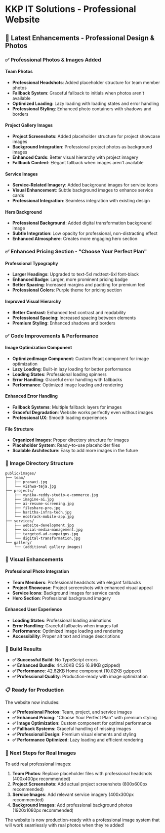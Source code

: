 # KKP IT Solutions - Professional Website

## 🚀 **Latest Enhancements - Professional Design & Photos**

### ✅ **Professional Photos & Images Added**

#### **Team Photos**
- **Professional Headshots**: Added placeholder structure for team member photos
- **Fallback System**: Graceful fallback to initials when photos aren't available
- **Optimized Loading**: Lazy loading with loading states and error handling
- **Professional Styling**: Enhanced photo containers with shadows and borders

#### **Project Gallery Images**
- **Project Screenshots**: Added placeholder structure for project showcase images
- **Background Integration**: Professional project photos as background images
- **Enhanced Cards**: Better visual hierarchy with project imagery
- **Fallback Content**: Elegant fallback when images aren't available

#### **Service Images**
- **Service-Related Imagery**: Added background images for service icons
- **Visual Enhancement**: Subtle background images to enhance service cards
- **Professional Integration**: Seamless integration with existing design

#### **Hero Background**
- **Professional Background**: Added digital transformation background image
- **Subtle Integration**: Low opacity for professional, non-distracting effect
- **Enhanced Atmosphere**: Creates more engaging hero section

### ✅ **Enhanced Pricing Section - "Choose Your Perfect Plan"**

#### **Professional Typography**
- **Larger Headings**: Upgraded to text-5xl md:text-6xl font-black
- **Enhanced Badge**: Larger, more prominent pricing badge
- **Better Spacing**: Increased margins and padding for premium feel
- **Professional Colors**: Purple theme for pricing section

#### **Improved Visual Hierarchy**
- **Better Contrast**: Enhanced text contrast and readability
- **Professional Spacing**: Increased spacing between elements
- **Premium Styling**: Enhanced shadows and borders

### ✅ **Code Improvements & Performance**

#### **Image Optimization Component**
- **OptimizedImage Component**: Custom React component for image optimization
- **Lazy Loading**: Built-in lazy loading for better performance
- **Loading States**: Professional loading spinners
- **Error Handling**: Graceful error handling with fallbacks
- **Performance**: Optimized image loading and rendering

#### **Enhanced Error Handling**
- **Fallback Systems**: Multiple fallback layers for images
- **Graceful Degradation**: Website works perfectly even without images
- **Professional UX**: Smooth loading experiences

#### **File Structure**
- **Organized Images**: Proper directory structure for images
- **Placeholder System**: Ready-to-use placeholder files
- **Scalable Architecture**: Easy to add more images in the future

### 📁 **Image Directory Structure**

```
public/images/
├── team/
│   ├── pranavi.jpg
│   └── vishwa-teja.jpg
├── projects/
│   ├── vynika-reddy-studio-e-commerce.jpg
│   ├── imagine-ai.jpg
│   ├── ai-resume-screening.jpg
│   ├── fileshare-pro.jpg
│   ├── haritha-infra-tech.jpg
│   └── ecotrack-mobile-app.jpg
├── services/
│   ├── website-development.jpg
│   ├── social-media-management.jpg
│   ├── targeted-ad-campaigns.jpg
│   └── digital-transformation.jpg
└── gallery/
    └── (additional gallery images)
```

### 🎨 **Visual Enhancements**

#### **Professional Photo Integration**
- **Team Members**: Professional headshots with elegant fallbacks
- **Project Showcase**: Project screenshots with enhanced visual appeal
- **Service Icons**: Background images for service cards
- **Hero Section**: Professional background imagery

#### **Enhanced User Experience**
- **Loading States**: Professional loading animations
- **Error Handling**: Graceful fallbacks when images fail
- **Performance**: Optimized image loading and rendering
- **Accessibility**: Proper alt text and image descriptions

### 🚀 **Build Results**

- **✅ Successful Build**: No TypeScript errors
- **✅ Enhanced Bundle**: 44.20KB CSS (6.91KB gzipped)
- **✅ Performance**: 42.62KB Home component (10.02KB gzipped)
- **✅ Professional Quality**: Production-ready with image optimization

### 📋 **Ready for Production**

The website now includes:
- **✅ Professional Photos**: Team, project, and service images
- **✅ Enhanced Pricing**: "Choose Your Perfect Plan" with premium styling
- **✅ Image Optimization**: Custom component for optimal performance
- **✅ Fallback Systems**: Graceful handling of missing images
- **✅ Professional Design**: Premium visual elements and styling
- **✅ Performance Optimized**: Lazy loading and efficient rendering

### 🔄 **Next Steps for Real Images**

To add real professional images:

1. **Team Photos**: Replace placeholder files with professional headshots (400x400px recommended)
2. **Project Screenshots**: Add actual project screenshots (800x600px recommended)
3. **Service Images**: Add relevant service imagery (400x300px recommended)
4. **Background Images**: Add professional background photos (1920x1080px recommended)

The website is now production-ready with a professional image system that will work seamlessly with real photos when they're added!
